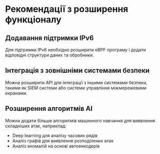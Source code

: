 # Рекомендації з розширення функціоналу
## Додавання підтримки IPv6
Для підтримки IPv6 необхідно розширити eBPF програму і додати відповідні структури даних та обробники.

## Інтеграція з зовнішніми системами безпеки
Можна розширити API для інтеграції з іншими системами безпеки, такими як SIEM системи або системи управління міжмережевими екранами.

## Розширення алгоритмів AI
Можна додати більше алгоритмів машинного навчання для виявлення складніших атак, наприклад:
- Deep learning для аналізу часових рядів
- Аналіз графів для виявлення розподілених атак
- Аналіз аномалій на основі автоенкодерів